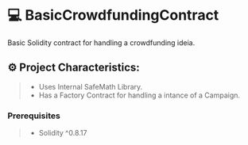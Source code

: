 # 💻 BasicCrowdfundingContract
Basic Solidity contract for handling a crowdfunding ideia.

## ⚙️ Project Characteristics:
> - Uses Internal SafeMath Library.
> - Has a Factory Contract for handling a intance of a Campaign.

### Prerequisites
> - Solidity ^0.8.17
